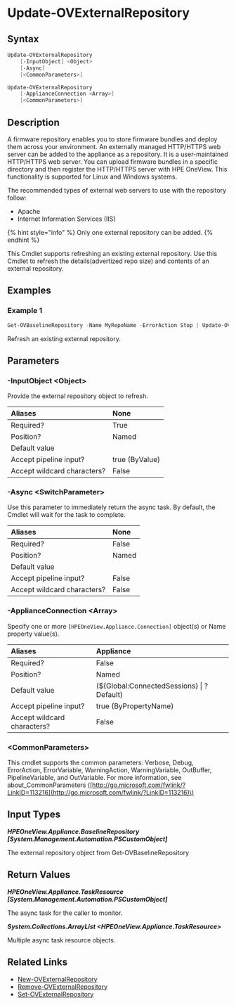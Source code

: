 ﻿---
description: Refresh an existing external baseline repository.
---

# Update-OVExternalRepository

## Syntax

```powershell
Update-OVExternalRepository
    [-InputObject] <Object>
    [-Async]
    [<CommonParameters>]
```

```powershell
Update-OVExternalRepository
    [-ApplianceConnection <Array>]
    [<CommonParameters>]
```

## Description

A firmware repository enables you to store firmware bundles and deploy them across your environment.  An externally managed HTTP/HTTPS web server can be added to the appliance as a repository. It is a user-maintained HTTP/HTTPS web server. You can upload firmware bundles in a specific directory and then register the HTTP/HTTPS server with HPE OneView. This functionality is supported for Linux and Windows systems.

The recommended types of external web servers to use with the repository follow:

* Apache
* Internet Information Services (IIS)

{% hint style="info" %}
Only one external repository can be added.
{% endhint %}


This Cmdlet supports refreshing an existing external repository.  Use this Cmdlet to refresh the details(advertized repo size) and contents of an external repository.

## Examples

###  Example 1 

```powershell
Get-OVBaselineRepository -Name MyRepoName -ErrorAction Stop | Update-OVExternalRepository
```

Refresh an existing external repository.

## Parameters

### -InputObject &lt;Object&gt;

Provide the external repository object to refresh.

| Aliases | None |
| :--- | :--- |
| Required? | True |
| Position? | Named |
| Default value |  |
| Accept pipeline input? | true (ByValue) |
| Accept wildcard characters? | False |

### -Async &lt;SwitchParameter&gt;

Use this parameter to immediately return the async task.  By default, the Cmdlet will wait for the task to complete.

| Aliases | None |
| :--- | :--- |
| Required? | False |
| Position? | Named |
| Default value |  |
| Accept pipeline input? | False |
| Accept wildcard characters? | False |

### -ApplianceConnection &lt;Array&gt;

Specify one or more `[HPEOneView.Appliance.Connection]` object(s) or Name property value(s).

| Aliases | Appliance |
| :--- | :--- |
| Required? | False |
| Position? | Named |
| Default value | (${Global:ConnectedSessions} &vert; ? Default) |
| Accept pipeline input? | true (ByPropertyName) |
| Accept wildcard characters? | False |

### &lt;CommonParameters&gt;

This cmdlet supports the common parameters: Verbose, Debug, ErrorAction, ErrorVariable, WarningAction, WarningVariable, OutBuffer, PipelineVariable, and OutVariable. For more information, see about\_CommonParameters \([http://go.microsoft.com/fwlink/?LinkID=113216](http://go.microsoft.com/fwlink/?LinkID=113216)\)

## Input Types

_**HPEOneView.Appliance.BaselineRepository [System.Management.Automation.PSCustomObject]**_

The external repository object from Get-OVBaselineRepository

## Return Values

_**HPEOneView.Appliance.TaskResource [System.Management.Automation.PSCustomObject]**_

The async task for the caller to monitor.

_**System.Collections.ArrayList <HPEOneView.Appliance.TaskResource>**_

Multiple async task resource objects.

## Related Links

* [New-OVExternalRepository](new-ovexternalrepository.md)
* [Remove-OVExternalRepository](remove-ovexternalrepository.md)
* [Set-OVExternalRepository](set-ovexternalrepository.md)
